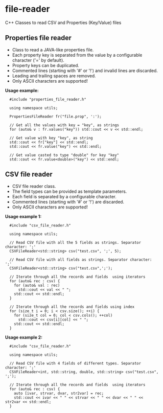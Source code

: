 # file-reader

C++ Classes to read CSV and Properties (Key/Value) files

## Properties file reader
- Class to read a JAVA-like properties file.
- Each property key is separated from the value by a configurable character ('=' by default).
- Property keys can be duplicated.
- Commented lines (starting with '#' or '!') and invalid lines are discarded.
- Leading and trailing spaces are removed.
- Only ASCII characters are supported!

**Usage example:**
```
  #include "properties_file_reader.h"
  
  using namespace utils;
  
  PropertiesFileReader fr("file.prop", ':');

  // Get all the values with key = "key", as strings 
  for (auto& v : fr.values("key")) std::cout << v << std::endl;

  // Get value with key "key", as string
  std::cout << fr["key"] << std::endl;
  std::cout << fr.value("key") << std::endl;

  // Get value casted to type "double" for key "key"
  std::cout << fr.value<double>("key") << std::endl;
```

## CSV file reader
- CSV file reader class. 
- The field types can be provided as template parameters. 
- Each field is separated by a configurable character. 
- Commented lines (starting with '#' or '!') are discarded.
- Only ASCII characters are supported!

**Usage example 1:**
```
  #include "csv_file_reader.h"
  
  using namespace utils;
  
  // Read CSV file with all the 5 fields as strings. Separator character: ';'
  CSVFileReader<std::string> csv("test.csv", ';', 5);

  // Read CSV file with all fields as strings. Separator character: ';'
  CSVFileReader<std::string> csv("test.csv",';');
      
  // Iterate through all the records and fields  using iterators
  for (auto& rec : csv) {
    for (auto& val : rec)
      std::cout << val << " ";
    std::cout << std::endl;
  }

  // Iterate through all the records and fields using index
  for (size_t i = 0; i < csv.size(); ++i) {
    for (size_t col = 0; col < csv.cols(); ++col)
      std::cout << csv[i][col] << " ";
    std::cout << std::endl;
  }
```
**Usage example 2:**
```
  #include "csv_file_reader.h"
  
  using namespace utils;
  
  // Read CSV file with 4 fields of different types. Separator character: ';'
  CSVFileReader<int, std::string, double, std::string> csv("test.csv", ';');

  // Iterate through all the records and fields  using iterators
  for (auto& rec : csv) {
    auto [ivar, strvar, dvar, str2var] = rec;
    std::cout << ivar << " " << strvar << " " << dvar << " " << str2var << std::endl;
  }
```
